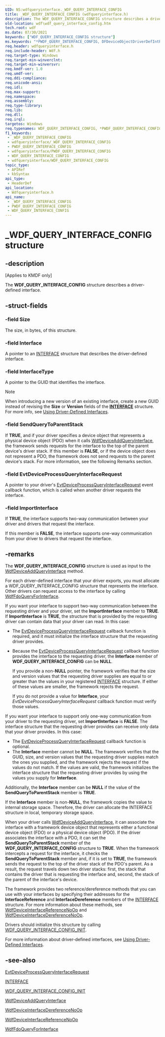 ```yaml
---
UID: NS:wdfqueryinterface._WDF_QUERY_INTERFACE_CONFIG
title: _WDF_QUERY_INTERFACE_CONFIG (wdfqueryinterface.h)
description: The WDF_QUERY_INTERFACE_CONFIG structure describes a driver-defined interface.
old-location: wdf\wdf_query_interface_config.htm
tech.root: wdf
ms.date: 07/30/2021
keywords: ["WDF_QUERY_INTERFACE_CONFIG structure"]
ms.keywords: "*PWDF_QUERY_INTERFACE_CONFIG, DFDeviceObjectDriverDefIntRef_5b68f6e3-95f7-4339-91c2-2ea2d88d698b.xml, PWDF_QUERY_INTERFACE_CONFIG, PWDF_QUERY_INTERFACE_CONFIG structure pointer, WDF_QUERY_INTERFACE_CONFIG, WDF_QUERY_INTERFACE_CONFIG structure, _WDF_QUERY_INTERFACE_CONFIG, kmdf.wdf_query_interface_config, wdf.wdf_query_interface_config, wdfqueryinterface/PWDF_QUERY_INTERFACE_CONFIG, wdfqueryinterface/WDF_QUERY_INTERFACE_CONFIG"
req.header: wdfqueryinterface.h
req.include-header: Wdf.h
req.target-type: Windows
req.target-min-winverclnt: 
req.target-min-winversvr: 
req.kmdf-ver: 1.0
req.umdf-ver: 
req.ddi-compliance: 
req.unicode-ansi: 
req.idl: 
req.max-support: 
req.namespace: 
req.assembly: 
req.type-library: 
req.lib: 
req.dll: 
req.irql: 
targetos: Windows
req.typenames: WDF_QUERY_INTERFACE_CONFIG, *PWDF_QUERY_INTERFACE_CONFIG
f1_keywords:
 - _WDF_QUERY_INTERFACE_CONFIG
 - wdfqueryinterface/_WDF_QUERY_INTERFACE_CONFIG
 - PWDF_QUERY_INTERFACE_CONFIG
 - wdfqueryinterface/PWDF_QUERY_INTERFACE_CONFIG
 - WDF_QUERY_INTERFACE_CONFIG
 - wdfqueryinterface/WDF_QUERY_INTERFACE_CONFIG
topic_type:
 - APIRef
 - kbSyntax
api_type:
 - HeaderDef
api_location:
 - Wdfqueryinterface.h
api_name:
 - _WDF_QUERY_INTERFACE_CONFIG
 - PWDF_QUERY_INTERFACE_CONFIG
 - WDF_QUERY_INTERFACE_CONFIG
---
```


# _WDF_QUERY_INTERFACE_CONFIG structure


## -description

<p class="CCE_Message">[Applies to KMDF only]</p>

The <b>WDF_QUERY_INTERFACE_CONFIG</b> structure describes a driver-defined interface.

## -struct-fields

### -field Size

The size, in bytes, of this structure.

### -field Interface

A pointer to an <a href="/windows-hardware/drivers/ddi/wdm/ns-wdm-_interface">INTERFACE</a> structure that describes the driver-defined interface.

### -field InterfaceType

A pointer to the GUID that identifies the interface.

> [!NOTE]
> When introducing a new version of an existing interface, create a new GUID instead of revising the **Size** or **Version** fields of the [**INTERFACE**](/windows-hardware/drivers/ddi/wdm/ns-wdm-_interface) structure. For more info, see [Using Driver-Defined Interfaces](/windows-hardware/drivers/wdf/using-driver-defined-interfaces).

### -field SendQueryToParentStack

If <b>TRUE</b>, and if your driver specifies a device object that represents a physical device object (PDO) when it calls <a href="/windows-hardware/drivers/ddi/wdfqueryinterface/nf-wdfqueryinterface-wdfdeviceaddqueryinterface">WdfDeviceAddQueryInterface</a>, the framework sends requests for the interface to the top of the parent device's driver stack. If this member is <b>FALSE</b>, or if the device object does not represent a PDO, the framework does not send requests to the parent device's stack. For more information, see the following Remarks section.

### -field EvtDeviceProcessQueryInterfaceRequest

A pointer to your driver's <a href="/windows-hardware/drivers/ddi/wdfqueryinterface/nc-wdfqueryinterface-evt_wdf_device_process_query_interface_request">EvtDeviceProcessQueryInterfaceRequest</a> event callback function, which is called when another driver requests the interface.

### -field ImportInterface

If <b>TRUE</b>, the interface supports two-way communication between your driver and drivers that request the interface. 

If this member is <b>FALSE</b>, the interface supports one-way communication from your driver to drivers that request the interface.

## -remarks

The <b>WDF_QUERY_INTERFACE_CONFIG</b> structure is used as input to the <a href="/windows-hardware/drivers/ddi/wdfqueryinterface/nf-wdfqueryinterface-wdfdeviceaddqueryinterface">WdfDeviceAddQueryInterface</a> method. 

For each driver-defined interface that your driver exports, you must allocate a WDF_QUERY_INTERFACE_CONFIG structure that represents the interface. Other drivers can request access to the interface by calling <a href="/windows-hardware/drivers/ddi/wdffdo/nf-wdffdo-wdffdoqueryforinterface">WdfFdoQueryForInterface</a>. 

If you want your interface to support two-way communication between the requesting driver and your driver, set the <b>ImportInterface</b> member to <b>TRUE</b>. If <b>ImportInterface</b> is <b>TRUE</b>, the structure that is provided by the requesting driver can contain data that your driver can read. In this case:

<ul>
<li>
The <a href="/windows-hardware/drivers/ddi/wdfqueryinterface/nc-wdfqueryinterface-evt_wdf_device_process_query_interface_request">EvtDeviceProcessQueryInterfaceRequest</a> callback function is required, and it must initialize the interface structure that the requesting driver provides. 

</li>
<li>

Because the <a href="/windows-hardware/drivers/ddi/wdfqueryinterface/nc-wdfqueryinterface-evt_wdf_device_process_query_interface_request">EvtDeviceProcessQueryInterfaceRequest</a> callback function
provides the interface to the requesting driver, the <b>Interface</b> member of <b>WDF_QUERY_INTERFACE_CONFIG</b> can be <b>NULL</b>.

If you provide a non-<b>NULL</b> pointer, the framework verifies that the size and version values that the requesting driver supplies are equal to or greater than the values in your registered
<a href="/windows-hardware/drivers/ddi/wdm/ns-wdm-_interface">INTERFACE</a> structure. If either of these values are smaller, the framework rejects the request.

If you do not provide a value for <b>Interface</b>, your <i>EvtDeviceProcessQueryInterfaceRequest</i> callback function must verify those values.

</li>
</ul>
If you want your interface to support only one-way communication from your driver to the requesting driver, set <b>ImportInterface</b> is <b>FALSE</b>. The interface structure that the requesting driver provides can receive only data that your driver provides. In this case:

<ul>
<li>
The <a href="/windows-hardware/drivers/ddi/wdfqueryinterface/nc-wdfqueryinterface-evt_wdf_device_process_query_interface_request">EvtDeviceProcessQueryInterfaceRequest</a> callback function is optional.

</li>
<li>
The <b>Interface</b> member cannot be <b>NULL</b>. The framework verifies that the GUID, size, and version values that the requesting driver supplies match the ones you supplied, and the framework rejects the request if the values do not match. If the values are valid, the framework initializes the interface structure that the requesting driver provides by using the values you supply for <b>Interface</b>.

</li>
</ul>
Additionally, the <b>Interface</b> member can be <b>NULL</b> if the value of the <b>SendQueryToParentStack</b> member is <b>TRUE</b>. 

If the <b>Interface</b> member is non-<b>NULL</b>, the framework copies the value to internal storage space. Therefore, the driver can allocate the INTERFACE structure in local, temporary storage space.

When your driver calls <a href="/windows-hardware/drivers/ddi/wdfqueryinterface/nf-wdfqueryinterface-wdfdeviceaddqueryinterface">WdfDeviceAddQueryInterface</a>, it can associate the interface with a framework device object that represents either a functional device object (FDO) or a physical device object (PDO). If the driver associates the interface with a PDO, it can set the <b>SendQueryToParentStack</b> member of the <b>WDF_QUERY_INTERFACE_CONFIG</b> structure to <b>TRUE</b>. When the framework intercepts a request for the interface, it checks the <b>SendQueryToParentStack</b> member and, if it is set to <b>TRUE</b>, the framework sends the request to the top of the driver stack of the PDO's parent. As a result, the request travels down two driver stacks: first, the stack that contains the driver that is requesting the interface and, second, the stack of the parent of the interface's device.

The framework provides two reference/dereference methods that you can use with your interfaces by specifying their addresses for the <b>InterfaceReference</b> and <b>InterfaceDereference</b> members of the <a href="/windows-hardware/drivers/ddi/wdm/ns-wdm-_interface">INTERFACE</a> structure. For more information about these methods, see <a href="/windows-hardware/drivers/ddi/wdfqueryinterface/nf-wdfqueryinterface-wdfdeviceinterfacereferencenoop">WdfDeviceInterfaceReferenceNoOp</a> and <a href="/windows-hardware/drivers/ddi/wdfqueryinterface/nf-wdfqueryinterface-wdfdeviceinterfacedereferencenoop">WdfDeviceInterfaceDereferenceNoOp</a>.

Drivers should initialize this structure by calling <a href="/windows-hardware/drivers/ddi/wdfqueryinterface/nf-wdfqueryinterface-wdf_query_interface_config_init">WDF_QUERY_INTERFACE_CONFIG_INIT</a>.

For more information about driver-defined interfaces, see <a href="/windows-hardware/drivers/wdf/using-driver-defined-interfaces">Using Driver-Defined Interfaces</a>.

## -see-also

<a href="/windows-hardware/drivers/ddi/wdfqueryinterface/nc-wdfqueryinterface-evt_wdf_device_process_query_interface_request">EvtDeviceProcessQueryInterfaceRequest</a>



<a href="/windows-hardware/drivers/ddi/wdm/ns-wdm-_interface">INTERFACE</a>



<a href="/windows-hardware/drivers/ddi/wdfqueryinterface/nf-wdfqueryinterface-wdf_query_interface_config_init">WDF_QUERY_INTERFACE_CONFIG_INIT</a>



<a href="/windows-hardware/drivers/ddi/wdfqueryinterface/nf-wdfqueryinterface-wdfdeviceaddqueryinterface">WdfDeviceAddQueryInterface</a>



<a href="/windows-hardware/drivers/ddi/wdfqueryinterface/nf-wdfqueryinterface-wdfdeviceinterfacedereferencenoop">WdfDeviceInterfaceDereferenceNoOp</a>



<a href="/windows-hardware/drivers/ddi/wdfqueryinterface/nf-wdfqueryinterface-wdfdeviceinterfacereferencenoop">WdfDeviceInterfaceReferenceNoOp</a>



<a href="/windows-hardware/drivers/ddi/wdffdo/nf-wdffdo-wdffdoqueryforinterface">WdfFdoQueryForInterface</a>

